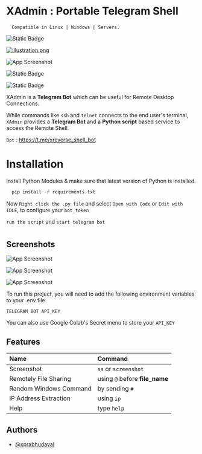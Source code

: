 
# XAdmin : Portable Telegram Shell

```shell
  Compatible in Linux | Windows | Servers. 
```
![Static Badge](https://img.shields.io/badge/made%20by-prabhudayal%20vaishnav-rgb(8,160,233)?style=flat&logoColor=darkgreen)

[![illustration.png](https://i.postimg.cc/fRwV6hyZ/illustration.png)](https://postimg.cc/KRHcMwts)

![App Screenshot](https://i.postimg.cc/BP5LwdX5/remote-shell.png)


![Static Badge](https://img.shields.io/badge/compatibility-windows%20and%20linux-green?style=flat&logoColor=darkgreen)

![Static Badge](https://img.shields.io/badge/colab-open%20colab%20notebook-gold?style=flat&logo=google%20colab&link=https%3A%2F%2Fcolab.research.google.com%2Fdrive%2F1vmU0D68YMquNxwF3eK2PhXidd0hi1yry%3Fusp%3Dsharing)

XAdmin is a **Telegram Bot** which can be useful for Remote Desktop Connections. 

While commands like ```ssh``` and ```telnet``` connects to the end user's terminal, ```XAdmin``` provides a **Telegram Bot** and a **Python script** based service to access the Remote Shell.

`Bot` : https://t.me/xreverse_shell_bot

#

# Installation

Install Python Modules & make sure that latest version of Python is installed. 

```python
  pip install -r requirements.txt
```

 Now `Right click the .py file` and select `Open with Code` or `Edit with IDLE`, to configure your `bot_token`

`run the script` and `start telegram bot`

#

## Screenshots



![App Screenshot](https://i.postimg.cc/dZcZ6qtt/rs01.jpg)

![App Screenshot](https://i.postimg.cc/SnRRWX7f/rs02.jpg)

![App Screenshot](https://i.postimg.cc/RqwHFnX3/rs03.jpg)


To run this project, you will need to add the following environment variables to your .env file

`TELEGRAM BOT API_KEY`

You can also use Google Colab's Secret menu to store your `API_KEY`

## Features

| Name   | Command                |
| :--------   | :------------------------- |
| Screenshot| `ss` or `screenshot` |
| Remotely File Sharing | using `@` before **file_name**|
|Random Windows Command  | by sending `#`  |
| IP Address Extraction| using `ip` |
| Help | type `help` |





## Authors

- [@xprabhudayal](https://www.github.com/xprabhudayal)

